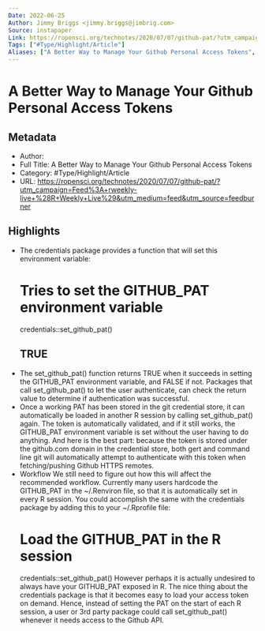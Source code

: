 ```yaml
---
Date: 2022-06-25
Author: Jimmy Briggs <jimmy.briggs@jimbrig.com>
Source: instapaper
Link: https://ropensci.org/technotes/2020/07/07/github-pat/?utm_campaign=Feed%3A+rweekly-live+%28R+Weekly+Live%29&utm_medium=feed&utm_source=feedburner
Tags: ["#Type/Highlight/Article"]
Aliases: ["A Better Way to Manage Your Github Personal Access Tokens", "A Better Way to Manage Your Github Personal Access Tokens"]
---
```

# A Better Way to Manage Your Github Personal Access Tokens

## Metadata
- Author: 
- Full Title: A Better Way to Manage Your Github Personal Access Tokens
- Category: #Type/Highlight/Article
- URL: https://ropensci.org/technotes/2020/07/07/github-pat/?utm_campaign=Feed%3A+rweekly-live+%28R+Weekly+Live%29&utm_medium=feed&utm_source=feedburner

## Highlights
- The credentials package provides a function that will set this environment variable:
  # Tries to set the GITHUB_PAT environment variable
  credentials::set_github_pat()
  ## TRUE
- The set_github_pat() function returns TRUE when it succeeds in setting the GITHUB_PAT environment variable, and FALSE if not. Packages that call set_github_pat() to let the user authenticate, can check the return value to determine if authentication was successful.
- Once a working PAT has been stored in the git credential store, it can automatically be loaded in another R session by calling set_github_pat() again. The token is automatically validated, and if it still works, the GITHUB_PAT environment variable is set without the user having to do anything.
  And here is the best part: because the token is stored under the github.com domain in the credential store, both gert and command line git will automatically attempt to authenticate with this token when fetching/pushing Github HTTPS remotes.
- Workflow
  We still need to figure out how this will affect the recommended workflow. Currently many users hardcode the GITHUB_PAT in the ~/.Renviron file, so that it is automatically set in every R session. You could accomplish the same with the credentials package by adding this to your ~/.Rprofile file:
  # Load the GITHUB_PAT in the R session
  credentials::set_github_pat()
  However perhaps it is actually undesired to always have your GITHUB_PAT exposed in R. The nice thing about the credentials package is that it becomes easy to load your access token on demand. Hence, instead of setting the PAT on the start of each R session, a user or 3rd party package could call set_github_pat() whenever it needs access to the Github API.
